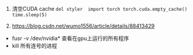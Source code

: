 
1. 清空CUDA cache
``
del styler 
import torch
torch.cuda.empty_cache()
time.sleep(5)
``

2. https://blog.csdn.net/wumo1556/article/details/88413429
- fusr -v /dev/nvidia* 查看在gpu上运行的所有程序
- kill 所有连号的进程
